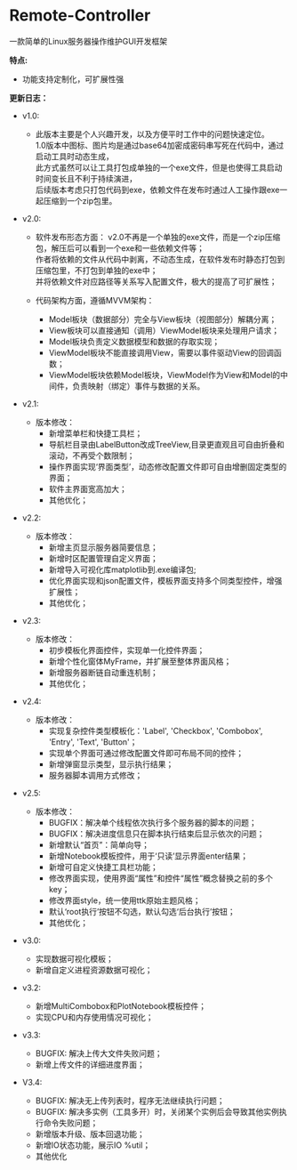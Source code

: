 # Remote-Controller
一款简单的Linux服务器操作维护GUI开发框架

__特点:__
* 功能支持定制化，可扩展性强

__更新日志：__
* v1.0:
    * 此版本主要是个人兴趣开发，以及方便平时工作中的问题快速定位。  
        1.0版本中图标、图片均是通过base64加密成密码串写死在代码中，通过启动工具时动态生成，  
        此方式虽然可以让工具打包成单独的一个exe文件，但是也使得工具启动时间变长且不利于持续演进，  
        后续版本考虑只打包代码到exe，依赖文件在发布时通过人工操作跟exe一起压缩到一个zip包里。  

* v2.0:
    * 软件发布形态方面：
        v2.0不再是一个单独的exe文件，而是一个zip压缩包，解压后可以看到一个exe和一些依赖文件等；  
        作者将依赖的文件从代码中剥离，不动态生成，在软件发布时静态打包到压缩包里，不打包到单独的exe中；  
        并将依赖文件对应路径等关系写入配置文件，极大的提高了可扩展性；

    * 代码架构方面，遵循MVVM架构：  
        - Model板块（数据部分）完全与View板块（视图部分）解耦分离；  
        - View板块可以直接通知（调用）ViewModel板块来处理用户请求；  
        - Model板块负责定义数据模型和数据的存取实现；  
        - ViewModel板块不能直接调用View，需要以事件驱动View的回调函数；  
        - ViewModel板块依赖Model板块，ViewModel作为View和Model的中间件，负责映射（绑定）事件与数据的关系。  

* v2.1:
    * 版本修改：
        - 新增菜单栏和快捷工具栏；
        - 导航栏目录由LabelButton改成TreeView,目录更直观且可自由折叠和滚动，不再受个数限制；
        - 操作界面实现‘界面类型’，动态修改配置文件即可自由增删固定类型的界面；
        - 软件主界面宽高加大；
        - 其他优化；
        
* v2.2:
    * 版本修改：
        - 新增主页显示服务器简要信息；
        - 新增时区配置管理自定义界面；
        - 新增导入可视化库matplotlib到.exe编译包;
        - 优化界面实现和json配置文件，模板界面支持多个同类型控件，增强扩展性；
        - 其他优化；
    
* v2.3:
    * 版本修改：
        - 初步模板化界面控件，实现单一化控件界面；
        - 新增个性化窗体MyFrame，并扩展至整体界面风格；
        - 新增服务器断链自动重连机制；
        - 其他优化；    
   
* v2.4:
    * 版本修改：
        - 实现复杂控件类型模板化：'Label', 'Checkbox', 'Combobox', 'Entry', 'Text', 'Button'；
        - 实现单个界面可通过修改配置文件即可布局不同的控件；
        - 新增弹窗显示类型，显示执行结果；
        - 服务器脚本调用方式修改；
       
* v2.5:
    * 版本修改：
        - BUGFIX：解决单个线程依次执行多个服务器的脚本的问题；
        - BUGFIX：解决进度信息只在脚本执行结束后显示依次的问题；
        - 新增默认“首页”：简单向导；
        - 新增Notebook模板控件，用于‘只读’显示界面enter结果；
        - 新增可自定义快捷工具栏功能；
        - 修改界面实现，使用界面“属性”和控件“属性”概念替换之前的多个key；
        - 修改界面style，统一使用ttk原始主题风格；
        - 默认‘root执行’按钮不勾选，默认勾选‘后台执行’按钮；
        - 其他优化；

* v3.0:
   * 实现数据可视化模板；
   * 新增自定义进程资源数据可视化；

* v3.2:
   * 新增MultiCombobox和PlotNotebook模板控件；
   * 实现CPU和内存使用情况可视化；

* v3.3:
   * BUGFIX: 解决上传大文件失败问题；
   * 新增上传文件的详细进度界面；

* V3.4:
   * BUGFIX: 解决无上传列表时，程序无法继续执行问题；
   * BUGFIX: 解决多实例（工具多开）时，关闭某个实例后会导致其他实例执行命令失败问题；
   * 新增版本升级、版本回退功能；
   * 新增IO状态功能，展示IO %util；
   * 其他优化

